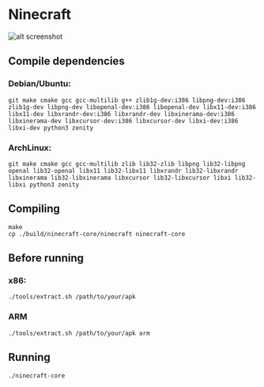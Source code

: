 # Ninecraft

![alt screenshot](https://raw.githubusercontent.com/MCPI-Revival/Ninecraft/master/screenshots/Screenshot%20from%202022-09-10%2000-45-48.png)

## Compile dependencies
### Debian/Ubuntu:
```
git make cmake gcc gcc-multilib g++ zlib1g-dev:i386 libpng-dev:i386 zlib1g-dev libpng-dev libopenal-dev:i386 libopenal-dev libx11-dev:i386 libx11-dev libxrandr-dev:i386 libxrandr-dev libxinerama-dev:i386 libxinerama-dev libxcursor-dev:i386 libxcursor-dev libxi-dev:i386 libxi-dev python3 zenity
```
### ArchLinux:
```
git make cmake gcc gcc-multilib zlib lib32-zlib libpng lib32-libpng openal lib32-openal libx11 lib32-libx11 libxrandr lib32-libxrandr libxinerama lib32-libxinerama libxcursor lib32-libxcursor libxi lib32-libxi python3 zenity
```

## Compiling
```
make
cp ./build/ninecraft-core/ninecraft ninecraft-core
```    

## Before running
### x86:
```
./tools/extract.sh /path/to/your/apk
```
### ARM
```
./tools/extract.sh /path/to/your/apk arm
```
## Running
```
./ninecraft-core
```
